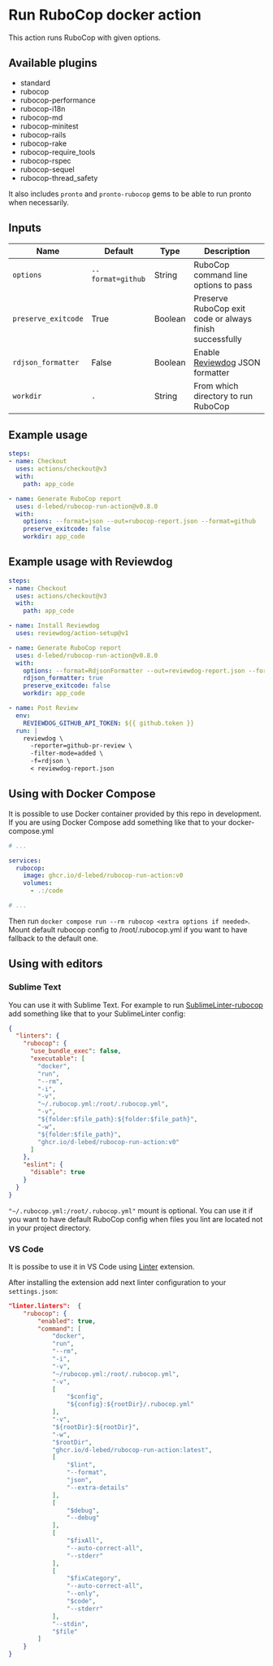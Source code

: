 # Run RuboCop docker action

This action runs RuboCop with given options.

## Available plugins

* standard
* rubocop
* rubocop-performance
* rubocop-i18n
* rubocop-md
* rubocop-minitest
* rubocop-rails
* rubocop-rake
* rubocop-require_tools
* rubocop-rspec
* rubocop-sequel
* rubocop-thread_safety

It also includes `pronto` and `pronto-rubocop` gems to be able to run pronto when necessarily.

## Inputs

| Name                | Default           | Type    | Description |
| ------------------- | ----------------- | ------- | ----------- |
| `options`           | `--format=github` | String  | RuboCop command line options to pass |
| `preserve_exitcode` | True              | Boolean | Preserve RuboCop exit code or always finish successfully |
| `rdjson_formatter`  | False             | Boolean | Enable [Reviewdog](https://github.com/reviewdog/reviewdog) JSON formatter |
| `workdir`           | `.`               | String  | From which directory to run RuboCop |

## Example usage

```yaml
steps:
- name: Checkout
  uses: actions/checkout@v3
  with:
    path: app_code

- name: Generate RuboCop report
  uses: d-lebed/rubocop-run-action@v0.8.0
  with:
    options: --format=json --out=rubocop-report.json --format=github
    preserve_exitcode: false
    workdir: app_code
```

## Example usage with Reviewdog

```yaml
steps:
- name: Checkout
  uses: actions/checkout@v3
  with:
    path: app_code

- name: Install Reviewdog
  uses: reviewdog/action-setup@v1

- name: Generate RuboCop report
  uses: d-lebed/rubocop-run-action@v0.8.0
  with:
    options: --format=RdjsonFormatter --out=reviewdog-report.json --format=progress
    rdjson_formatter: true
    preserve_exitcode: false
    workdir: app_code

- name: Post Review
  env:
    REVIEWDOG_GITHUB_API_TOKEN: ${{ github.token }}
  run: |
    reviewdog \
      -reporter=github-pr-review \
      -filter-mode=added \
      -f=rdjson \
      < reviewdog-report.json
```

## Using with Docker Compose

It is possible to use Docker container provided by this repo in development. If you are using Docker Compose add
something like that to your docker-compose.yml

```yaml
# ...

services:
  rubocop:
    image: ghcr.io/d-lebed/rubocop-run-action:v0
    volumes:
      - .:/code

# ...
```

Then run `docker compose run --rm rubocop <extra options if needed>`. Mount default rubocop config to
/root/.rubocop.yml if you want to have fallback to the default one.

## Using with editors

### Sublime Text

You can use it with Sublime Text. For example to run
[SublimeLinter-rubocop](https://github.com/SublimeLinter/SublimeLinter-rubocop) add something like that to
your SublimeLinter config:

```json
{
  "linters": {
    "rubocop": {
      "use_bundle_exec": false,
      "executable": [
        "docker",
        "run",
        "--rm",
        "-i",
        "-v",
        "~/.rubocop.yml:/root/.rubocop.yml",
        "-v",
        "${folder:$file_path}:${folder:$file_path}",
        "-w",
        "${folder:$file_path}",
        "ghcr.io/d-lebed/rubocop-run-action:v0"
      ]
    },
    "eslint": {
      "disable": true
    }
  }
}
```

`"~/.rubocop.yml:/root/.rubocop.yml"` mount is optional. You can use it if you want to have default RuboCop config
when files you lint are located not in your project directory.

### VS Code

It is possibe to use it in VS Code using [Linter](https://marketplace.visualstudio.com/items?itemName=fnando.linter)
extension.

After installing the extension add next linter configuration to your `settings.json`:

```json
"linter.linters":  {
    "rubocop": {
        "enabled": true,
        "command": [
            "docker",
            "run",
            "--rm",
            "-i",
            "-v",
            "~/rubocop.yml:/root/.rubocop.yml",
            "-v",
            [
                "$config",
                "${config}:${rootDir}/.rubocop.yml"
            ],
            "-v",
            "${rootDir}:${rootDir}",
            "-w",
            "$rootDir",
            "ghcr.io/d-lebed/rubocop-run-action:latest",
            [
                "$lint",
                "--format",
                "json",
                "--extra-details"
            ],
            [
                "$debug",
                "--debug"
            ],
            [
                "$fixAll",
                "--auto-correct-all",
                "--stderr"
            ],
            [
                "$fixCategory",
                "--auto-correct-all",
                "--only",
                "$code",
                "--stderr"
            ],
            "--stdin",
            "$file"
        ]
    }
}
```
